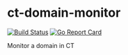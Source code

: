 ct-domain-monitor
==================

[![Build Status](https://travis-ci.org/umbernhard/ct-domain-monitor.svg?branch=master)](https://travis-ci.org/g)
[![Go Report Card](https://goreportcard.com/badge/github.com/umbernhard/ct-domain-monitor)]( https://goreportcard.com/github.com/umbernhard/ct-domain-monitor)


Monitor a domain in CT 
